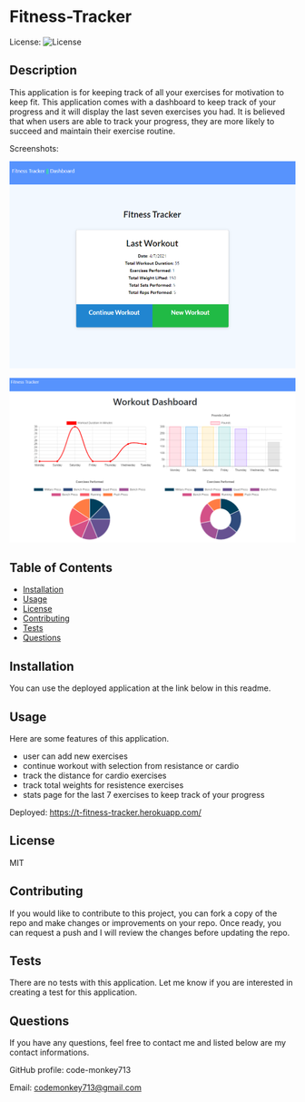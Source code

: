 # Fitness-Tracker

License: ![License](https://img.shields.io/badge/license-MIT-green)

## Description 

This application is for keeping track of all your exercises for motivation to keep fit. This application comes with a dashboard to keep track of your progress and it will display the last seven exercises you had. It is believed that when users are able to track your progress, they are more likely to succeed and maintain their exercise routine. 

Screenshots:

![License](./assets/screenshot-workout.png)

![License](./assets/screenshot-stats.png)

## Table of Contents

* [Installation](#installation)
* [Usage](#usage)
* [License](#license)
* [Contributing](#contributing)
* [Tests](#tests)
* [Questions](#questions)

## Installation

You can use the deployed application at the link below in this readme. 

## Usage 

Here are some features of this application. 

  - user can add new exercises
  - continue workout with selection from resistance or cardio
  - track the distance for cardio exercises
  - track total weights for resistence exercises
  - stats page for the last 7 exercises to keep track of your progress

Deployed: https://t-fitness-tracker.herokuapp.com/

## License

MIT

## Contributing

If you would like to contribute to this project, you can fork a copy of the repo and make changes or improvements on your repo. Once ready, you can request a push and I will review the changes before updating the repo. 

## Tests

There are no tests with this application. Let me know if you are interested in creating a test for this application. 

## Questions

If you have any questions, feel free to contact me and listed below are my contact informations. 

GitHub profile: code-monkey713

Email: codemonkey713@gmail.com